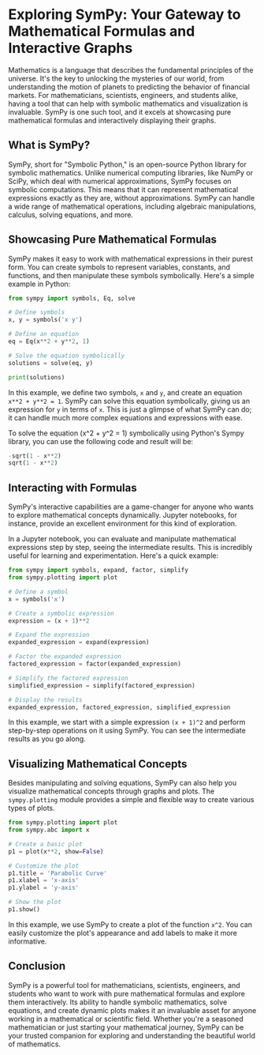 # Exploring SymPy: Your Gateway to Mathematical Formulas and Interactive Graphs

Mathematics is a language that describes the fundamental principles of the universe. It's the key to unlocking the mysteries of our world, from understanding the motion of planets to predicting the behavior of financial markets. For mathematicians, scientists, engineers, and students alike, having a tool that can help with symbolic mathematics and visualization is invaluable. SymPy is one such tool, and it excels at showcasing pure mathematical formulas and interactively displaying their graphs.

## What is SymPy?

SymPy, short for "Symbolic Python," is an open-source Python library for symbolic mathematics. Unlike numerical computing libraries, like NumPy or SciPy, which deal with numerical approximations, SymPy focuses on symbolic computations. This means that it can represent mathematical expressions exactly as they are, without approximations. SymPy can handle a wide range of mathematical operations, including algebraic manipulations, calculus, solving equations, and more.

## Showcasing Pure Mathematical Formulas

SymPy makes it easy to work with mathematical expressions in their purest form. You can create symbols to represent variables, constants, and functions, and then manipulate these symbols symbolically. Here's a simple example in Python:

```python
from sympy import symbols, Eq, solve

# Define symbols
x, y = symbols('x y')

# Define an equation
eq = Eq(x**2 + y**2, 1)

# Solve the equation symbolically
solutions = solve(eq, y)

print(solutions)
```

In this example, we define two symbols, `x` and `y`, and create an equation `x**2 + y**2 = 1`. SymPy can solve this equation symbolically, giving us an expression for `y` in terms of `x`. This is just a glimpse of what SymPy can do; it can handle much more complex equations and expressions with ease.

To solve the equation \(x^2 + y^2 = 1\) symbolically using Python's Sympy library, you can use the following code and result will be:

```python
-sqrt(1 - x**2)
sqrt(1 - x**2)
```

## Interacting with Formulas

SymPy's interactive capabilities are a game-changer for anyone who wants to explore mathematical concepts dynamically. Jupyter notebooks, for instance, provide an excellent environment for this kind of exploration.

In a Jupyter notebook, you can evaluate and manipulate mathematical expressions step by step, seeing the intermediate results. This is incredibly useful for learning and experimentation. Here's a quick example:

```python
from sympy import symbols, expand, factor, simplify
from sympy.plotting import plot

# Define a symbol
x = symbols('x')

# Create a symbolic expression
expression = (x + 1)**2

# Expand the expression
expanded_expression = expand(expression)

# Factor the expanded expression
factored_expression = factor(expanded_expression)

# Simplify the factored expression
simplified_expression = simplify(factored_expression)

# Display the results
expanded_expression, factored_expression, simplified_expression
```

In this example, we start with a simple expression `(x + 1)^2` and perform step-by-step operations on it using SymPy. You can see the intermediate results as you go along.

## Visualizing Mathematical Concepts

Besides manipulating and solving equations, SymPy can also help you visualize mathematical concepts through graphs and plots. The `sympy.plotting` module provides a simple and flexible way to create various types of plots.

```python
from sympy.plotting import plot
from sympy.abc import x

# Create a basic plot
p1 = plot(x**2, show=False)

# Customize the plot
p1.title = 'Parabolic Curve'
p1.xlabel = 'x-axis'
p1.ylabel = 'y-axis'

# Show the plot
p1.show()
```

In this example, we use SymPy to create a plot of the function `x^2`. You can easily customize the plot's appearance and add labels to make it more informative.

## Conclusion

SymPy is a powerful tool for mathematicians, scientists, engineers, and students who want to work with pure mathematical formulas and explore them interactively. Its ability to handle symbolic mathematics, solve equations, and create dynamic plots makes it an invaluable asset for anyone working in a mathematical or scientific field. Whether you're a seasoned mathematician or just starting your mathematical journey, SymPy can be your trusted companion for exploring and understanding the beautiful world of mathematics.